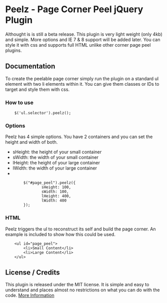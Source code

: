 # Peelz - Page Corner Peel jQuery Plugin

Althought is is still a beta release. This plugin is very light weight (only 4kb) and simple. More options and IE 7 & 8 support will be added later. You can style it with css and supports full HTML unlike other corner page peel plugins.


## Documentation

To create the peelable page corner simply run the plugin on a standard ul element with two li elements within it. You can give them classes or IDs to target and style them with css.

### How to use

        $('ul.selector').peelz();

### Options

Peelz has 4 simple options. You have 2 containers and you can set the height and width of both.

* sHeight: the height of your small container
* sWidth: the width of your small container
* lHeight: the height of your large container
* lWidth: the width of your large container
* 

  			$("#page_peel").peelz({
					sHeight: 100,
					sWidth: 100,
					lHeight: 400,
					lWidth: 400
			});
           
### HTML

Peelz triggers the ul to reconstruct its self and build the page corner. An example is included to show how this could be used.


		<ul id="page_peel">
			<li>Small Content</li>
			<li>Large Content</li>
		</ul>




## License / Credits

This plugin is released under the MIT license. It is simple and easy to understand and places almost no restrictions on what you can do with the code.
[More Information](http://en.wikipedia.org/wiki/MIT_License)




